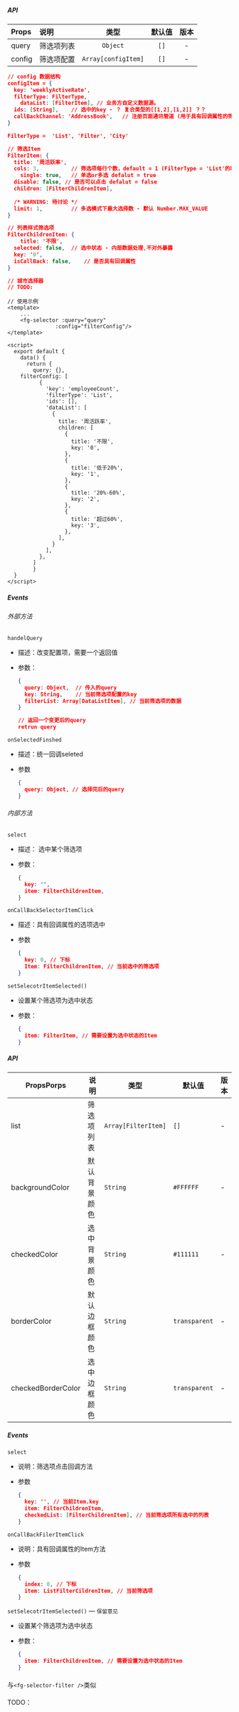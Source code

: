 #### <fg-selector />

##### API

| Props  | 说明       |        类型         | 默认值 | 版本 |
| :----- | :--------- | :-----------------: | :----: | :--: |
| query  | 筛选项列表 |      `Object`       |  `[]`  |  -   |
| config | 筛选项配置 | `Array[configItem]` |  `[]`  |  -   |

```json
// config 数据结构
configItem = {
  key: 'weeklyActiveRate',
  filterType: FilterType,
	dataList: [FilterItem],	// 业务方自定义数据源。
  ids: [String],	// 选中的key - ？ 复合类型的[[1,2],[1,2]] ？？
  callBackChannel: 'AddressBook',	// 注册页面通讯管道 (用于具有回调属性的筛选项注册响应的管道)
}

FilterType =  'List', 'Filter', 'City'

// 筛选Item
FilterItem: {
  title: '周活跃率',
  cols: 3,			// 筛选项每行个数，default = 1 (FilterType = 'List'的时候固定为 1)
	single: true,	// 单选or多选 defalut = true
  disable: false, // 是否可以点击 defalut = false
  children: [FilterChildrenItem],
  
  /* WARNING: 待讨论 */
  limit: 1, 		// 多选模式下最大选择数 - 默认 Number.MAX_VALUE 
}

// 列表样式筛选项
FilterChildrenItem: {
	title: '不限',
  selected: false,	// 选中状态 - 内部数据处理,不对外暴露
  key: '0',
  isCallBack: false,	// 是否具有回调属性
}

// 城市选择器
// TODO: 
```

```vue
// 使用示例
<template>
	...
	<fg-selector :query="query" 
               :config="filterConfig"/>
</template>

<script>
  export default {
  	data() {
      return {
        query: {},
  	filterConfig: [
          {
            'key': 'employeeCount',
            'filterType': 'List',
            'ids': [],
            'dataList': [
              {
                title: '周活跃率',
                children: [
                  {
                    title: '不限',
                    key: '0',
                  },
                  {
                    title: '低于20%',
                    key: '1',
                  },
                  {
                    title: '20%-60%',
                    key: '2',
                  },
                  {
                    title: '超过60%',
                    key: '3',
                  },
                ],
              }
            ],
          },
        ]
    	}
  }
</script>
```

##### Events

###### 外部方法

`handelQuery` 

- 描述：改变配置项，需要一个返回值

- 参数：

  ```json
  {
    query: Object,	// 传入的query
    key: String,	// 当前筛选项配置的key
    filterList: Array[DataListItem], // 当前筛选项的数据
  }
  
  // 返回一个变更后的query
  retrun query
  ```

`onSelectedFinshed`

- 描述：统一回调seleted

- 参数

  ```json
  {
    query: Object, // 选择完后的query
  }
  ```

###### 内部方法

`select`

- 描述： 选中某个筛选项

- 参数：

  ```json
  {
    key: "",
    item: FilterChildrenItem,
  }
  ```

`onCallBackSelectorItemClick` 

- 描述：具有回调属性的选项选中

- 参数

  ```json
  {
    key: 0, // 下标
    Item: FilterChildrenItem, // 当前选中的筛选项
  }
  ```

`setSelecotrItemSelected()` 

- 设置某个筛选项为选中状态

- 参数：

  ```json
  {
    item: FilterItem, // 需要设置为选中状态的Item
  }
  ```

#### <fg-selector-filter />

##### API

| PropsPorps         | 说明         | 类型                | 默认值        | 版本 |
| ------------------ | ------------ | ------------------- | ------------- | ---- |
| list               | 筛选项列表   | `Array[FilterItem]` | `[]`          | -    |
| backgroundColor    | 默认背景颜色 | `String`            | `#FFFFFF`     | -    |
| checkedColor       | 选中背景颜色 | `String`            | `#111111`     | -    |
| borderColor        | 默认边框颜色 | `String`            | `transparent` | -    |
| checkedBorderColor | 选中边框颜色 | `String`            | `transparent` | -    |

##### Events

`select`

- 说明：筛选项点击回调方法

- 参数

  ```json
  {
    key: '', // 当前Item.key
    item: FilterChildrenItem,
    checkedList: [FilterChildrenItem], // 当前筛选项所有选中的列表
  }
  ```

`onCallBackFilerItemClick`

- 说明：具有回调属性的Item方法

- 参数

  ```json
  {
    index: 0, // 下标
    item: ListFilterCildrenItem, // 当前筛选项
  }
  ```

`setSelecotrItemSelected()` — `保留意见`

- 设置某个筛选项为选中状态

- 参数：

  ```json
  {
    item: FilterChildrenItem, // 需要设置为选中状态的Item
  }
  ```



#### <fg-selector-list-filter />

与`<fg-selector-filter />`类似



#### <fg-selector-city-filter />

TODO：
